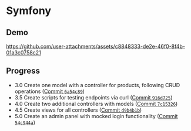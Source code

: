 # Symfony

## Demo

https://github.com/user-attachments/assets/c8848333-de2e-46f0-8f4b-01a3c0758c21

## Progress

- 3.0 Create one model with a controller for products, following CRUD operations ([Commit `6a54c89`](https://github.com/vkazakevich/projektowanie-obiektowe/commit/6a54c89d19e2b904f456d8e82c7ca89d2526923a))
- 3.5 Create scripts for testing endpoints via curl ([Commit `916d725`](https://github.com/vkazakevich/projektowanie-obiektowe/commit/916d7256f53e116302dcd79a5ef438c8098faf82))
- 4.0 Create two additional controllers with models ([Commit `7c15326`](https://github.com/vkazakevich/projektowanie-obiektowe/commit/7c15326a5aba465daa3e819ed2f5388efcb4c8d8))
- 4.5 Create views for all controllers ([Commit `d9b4b1b`](https://github.com/vkazakevich/projektowanie-obiektowe/commit/d9b4b1b4932b4f86a1a2f8bc4dd92db0866cdecc))
- 5.0 Create an admin panel with mocked login functionality ([Commit `54c944a`](https://github.com/vkazakevich/projektowanie-obiektowe/commit/54c944ac4646e41d8b2922e216900f3260cf0042))